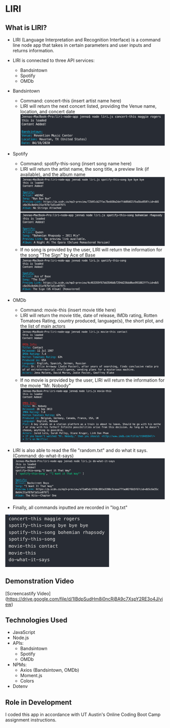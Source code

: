 # LIRI

## What is LIRI?

- LIRI (Language Interpretation and Recognition Interface) is a command line node app that takes in certain parameters and user inputs and returns information.
- LIRI is connected to three API services: 
    - Bandsintown 
    - Spotify
    - OMDb
- Bandsintown
    - Command: concert-this (insert artist name here)
    - LIRI will return the next concert listed, providing the Venue name, location, and concert date
    ![Bandsintown](/images/01-Bandsintown.png)
- Spotify
    - Command: spotify-this-song (insert song name here)
    - LIRI will return the artist name, the song title, a preview link (if available), and the album name
    ![Spotify: Song with Preview](/images/02-spotify-song-with-preview.png)
    ![Spotify: Song without Preview](/images/03-spotify-song-without-preview.png)
    - If no song is provided by the user, LIRI will return the information for the song "The Sign" by Ace of Base
    ![Spotify: No Song](/images/04-spotify-no-song.png)
- OMDb
    - Command: movie-this (insert movie title here)
    - LIRI will return the movie title, date of release, IMDb rating, Rotten Tomatoes Rating, country produced, language(s), the short plot, and the list of main actors
      ![OMDb: With Movie](/images/05-omdb-movie.png)
    - If no movie is provided by the user, LIRI will return the information for the movie "Mr. Nobody"
      ![OMDb: No Movie](/images/06-omdb-no-movie.png)

- LIRI is also able to read the file "random.txt" and do what it says. (Command: do-what-it-says)
![Do-What-It-Says](/images/07-do-what-it-says.png)

- Finally, all commands inputted are recorded in "log.txt"

![Command Log](/images/08-command-log.png)

## Demonstration Video
[Screencastify Video] (https://drive.google.com/file/d/1lBdpSudHm8i0ncRjBA9c7XspY2RE3o4J/view)

## Technologies Used
- JavaScript
- Node.js
- APIs: 
    - Bandsintown
    - Spotify
    - OMDb
- NPMs:
    - Axios (Bandsintown, OMDb)
    - Moment.js
    - Colors
- Dotenv

## Role in Development
I coded this app in accordance with UT Austin's Online Coding Boot Camp assignment instructions. 
